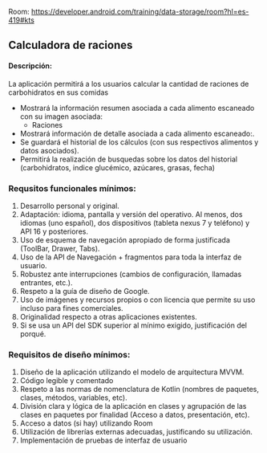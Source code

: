 
Room:
https://developer.android.com/training/data-storage/room?hl=es-419#kts


## Calculadora de raciones

#### Descripción:
La aplicación permitirá a los usuarios calcular la cantidad de raciones de carbohidratos en sus comidas

* Mostrará la información resumen asociada a cada alimento escaneado con su imagen asociada:
	* Raciones
* Mostrará información de detalle asociada a cada alimento escaneado:. 
* Se guardará el historial de los cálculos (con sus respectivos alimentos y datos asociados). 
* Permitirá la realización de busquedas sobre los datos del historial (carbohidratos, indice glucémico, azúcares, grasas, fecha)

### Requsitos funcionales mínimos:

1. Desarrollo personal y original.
2. Adaptación: idioma, pantalla y versión del operativo. Al menos, dos idiomas (uno español), dos dispositivos (tableta nexus 7 y teléfono) y API 16 y posteriores.
3. Uso de esquema de navegación apropiado de forma justificada (ToolBar, Drawer, Tabs).
4. Uso de la API de Navegación + fragmentos para toda la interfaz de usuario. 
5. Robustez ante interrupciones (cambios de configuración, llamadas entrantes, etc.).
6. Respeto a la guía de diseño de Google.
7. Uso de imágenes y recursos propios o con licencia que permite su uso incluso para fines comerciales.
8. Originalidad respecto a otras aplicaciones existentes.
9. Si se usa un API del SDK superior al mínimo exigido, justificación del porqué.

### Requisitos de diseño mínimos:

1. Diseño de la aplicación utilizando el modelo de arquitectura MVVM.  
2. Código legible y comentado  
3. Respeto a las normas de nomenclatura de Kotlin (nombres de paquetes, clases, métodos, variables, etc).
4. División clara y lógica de la aplicación en clases y agrupación de las clases en paquetes por finalidad (Acceso a datos, presentación, etc).
5. Acceso a datos (si hay) utilizando Room  
6. Utilización de librerías externas adecuadas, justificando su utilización.
7. Implementación de pruebas de interfaz de usuario